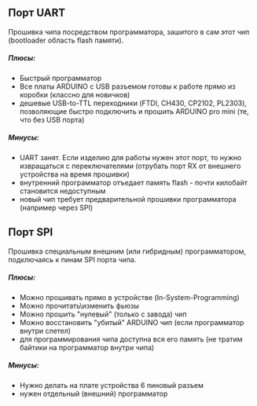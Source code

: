 ## Порт UART
Прошивка чипа посредством программатора, зашитого в сам этот чип (bootloader область flash памяти).

##### Плюсы:

 - Быстрый программатор
 - Все платы ARDUINO с USB разъемом готовы к работе прямо из коробки (классно для новичков)
 - дешевые USB-to-TTL переходники (FTDI, CH430, CP2102, PL2303), позволяющие быстро подключить и прошить ARDUINO pro mini (те, что без USB порта)

##### Минусы:

 - UART занят. Если изделию для работы нужен этот порт, то нужно извращаться с переключателями (отрубать порт RX от внешнего устройства на время прошивки)
 - внутренний программатор отъедает память flash - почти килобайт становится недоступным
 - новый чип требует предварительной прошивки программатора (например через SPI)


## Порт SPI
Прошивка специальным внешним (или гибридным) программатором, подключаясь к пинам SPI порта чипа.

##### Плюсы:

 - Можно прошивать прямо в устройстве (In-System-Programming)
 - Можно прочитать\изменить фьюзы
 - Можно прошить "нулевый" (только с завода) чип
 - Можно восстановить "убитый" ARDUINO чип (если программатор внутри слетел)
 - для программирования чипа доступна вся его память (не тратим байтики на программатор внутри чипа)

##### Минусы:

 - Нужно делать на плате устройства 6 пиновый разъем
 - нужен отдельный (внешний) программатор
